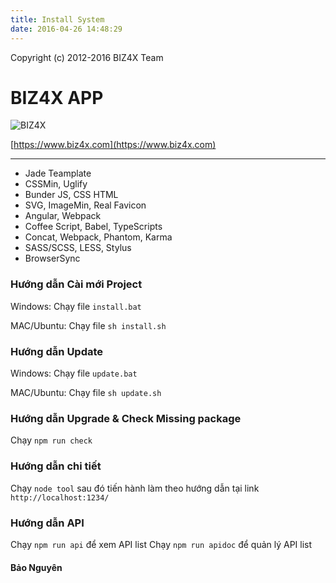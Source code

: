 ```yaml
---
title: Install System
date: 2016-04-26 14:48:29
---
```


Copyright (c) 2012-2016 BIZ4X Team

# BIZ4X APP

![BIZ4X](/images/biz4x.svg "BIZ4X")

[https://www.biz4x.com](https://www.biz4x.com)

---


* Jade Teamplate
* CSSMin, Uglify
* Bunder JS, CSS HTML
* SVG, ImageMin, Real Favicon
* Angular, Webpack
* Coffee Script, Babel, TypeScripts
* Concat, Webpack, Phantom, Karma
* SASS/SCSS, LESS, Stylus
* BrowserSync

### Hướng dẫn Cài mới Project 

Windows: Chạy file `install.bat`

MAC/Ubuntu: Chạy file `sh install.sh` 

### Hướng dẫn Update

Windows: Chạy file `update.bat`

MAC/Ubuntu: Chạy file `sh update.sh` 

### Hướng dẫn Upgrade & Check Missing package

Chạy `npm run check`

### Hướng dẫn chi tiết

Chạy `node tool` sau đó tiến hành làm theo hướng dẫn tại link `http://localhost:1234/`

### Hướng dẫn API

Chạy `npm run api` để xem API list
Chạy `npm run apidoc` để quản lý API list

#### Bảo Nguyên
